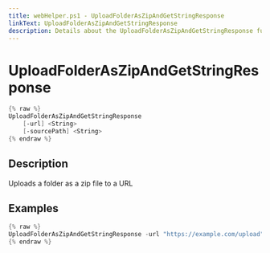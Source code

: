 ```yaml
---
title: webHelper.ps1 - UploadFolderAsZipAndGetStringResponse
linkText: UploadFolderAsZipAndGetStringResponse
description: Details about the UploadFolderAsZipAndGetStringResponse function in webHelper.ps1 helper script
---
```


# UploadFolderAsZipAndGetStringResponse

```PowerShell
{% raw %}
UploadFolderAsZipAndGetStringResponse
    [-url] <String>
    [-sourcePath] <String>
{% endraw %}
```

## Description

Uploads a folder as a zip file to a URL

## Examples

```PowerShell
{% raw %}
UploadFolderAsZipAndGetStringResponse -url "https://example.com/upload" -file "C:\Temp\Files"
{% endraw %}
```
